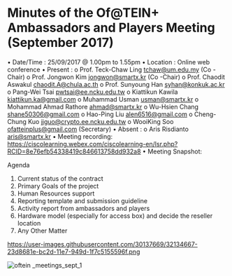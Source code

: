 # Minutes of the Of@TEIN+ Ambassadors and Players Meeting (September 2017)

•	Date/Time	: 25/09/2017 @ 1.00pm to 1.55pm
•	Location	: Online web conference
•	Present	: 
o	Prof. Teck-Chaw Ling tchaw@um.edu.my (Co -Chair)
o	Prof. Jongwon Kim jongwon@smartx.kr (Co -Chair)
o	Prof. Chaodit Aswakul chaodit.A@chula.ac.th 
o	Prof. Sunyoung Han syhan@konkuk.ac.kr 
o	Pang-Wei Tsai pwtsai@ee.ncku.edu.tw 
o	Kiattikun Kawila kiattikun.ka@gmail.com 
o	Muhammad Usman usman@smartx.kr 
o	Mohammad Ahmad Rathore ahmad@smartx.kr 
o	Wu-Hsien Chang shane50306@gmail.com 
o	Hao-Ping Liu alen6516@gmail.com 
o	Cheng-Chung Kuo jjguo@crypto.ee.ncku.edu.tw 
o	WooiKing Soo ofatteinplus@gmail.com (Secretary)
•	Absent		:
o	Aris Risdianto <aris@smartx.kr>
•	Meeting recording: https://ciscolearning.webex.com/ciscolearning-en/lsr.php?RCID=8e76efb54338419c846613758dd932a8 
•	Meeting Snapshot:
 

Agenda
1.	Current status of the contract
2.	Primary Goals of the project 
3.	Human Resources support
4.	Reporting template and submission guideline
5.	Activity report from ambassadors and players
6.	Hardware model (especially for access box) and decide the reseller location
7.	Any Other Matter

https://user-images.githubusercontent.com/30137669/32134667-23d8681e-bc2d-11e7-949d-1f7c5155596f.png

![oftein _meetings_sept_1](https://user-images.githubusercontent.com/30137669/32134667-23d8681e-bc2d-11e7-949d-1f7c5155596f.png)

